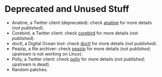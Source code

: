 # Deprecated and Unused Stuff

- Anatine, a Twitter client (deprecated): check [anatine](https://github.com/sindresorhus/anatine)
for more details (*not published*).
- Corebird, a Twitter client: check [corebird](https://github.com/baedert/corebird)
for more details (*not published*).
- doctl, a Digital Ocean tool: check [doctl](https://github.com/digitalocean/doctl)
for more details (*not published*).
- Peazip, a file archiver: check [peazip](http://www.peazip.org/) for more details
(*not published*; upstream is not working on Linux).
- Polly, a Twitter client: check [polly](https://launchpad.net/polly) for more details
(*not published*; upstream is dead).
- Random patches.